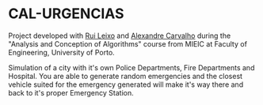 # CAL-URGENCIAS

Project developed with [Rui Leixo](https://github.com/Lantaros) and [Alexandre Carvalho](https://github.com/ajcarv) during the "Analysis and Conception of Algorithms" course from MIEIC at Faculty of Engineering, University of Porto.

Simulation of a city with it's own Police Departments, Fire Departments and Hospital. You are able to generate random emergencies and the closest vehicle suited for the emergency generated will make it's way there and back to it's proper Emergency Station.
